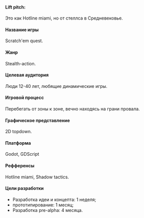 #### Lift pitch:  
Это как Hotline miami, но от стеллса в Средневековье.
#### Название игры
Scratch'em quest.
#### Жанр
Stealth-action.
#### Целевая аудитория
Люди 12-40 лет, любящие динамические игры.
#### Игровой процесс
Перебегать от зоны к зоне, вечно находясь на грани провала.
#### Графическое представление 
2D topdown.
#### Платформа
Godot, GDScript 
#### Рефференсы
Hotline miami, Shadow tactics.
#### Цели разработки
- Разработка идеи и концепта: 1 неделя;
- прототипирование: 1 месяц;
- Разработка pre-alpha: 4 месяца.
